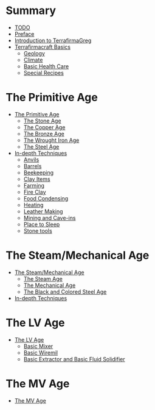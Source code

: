 # Summary
- [TODO](./20250224234940.md)
- [Preface]()
- [Introduction to TerrafirmaGreg](./20250219122135.md)
- [Terrafirmacraft Basics](./tfc-basics/20250219122225.md)
    - [Geology](./tfc-basics/20250306152352.md)
    - [Climate](./tfc-basics/20250306152421.md)
    - [Basic Health Care](./tfc-basics/20250306152451.md)
    - [Special Recipes](./tfc-basics/20250308173354.md)

# The Primitive Age
- [The Primitive Age](./primitive-age/20250225014717.md)
    - [The Stone Age](./primitive-age/20250310171200.md)
    - [The Copper Age](./primitive-age/20250310171303.md)
    - [The Bronze Age](./primitive-age/20250310171342.md)
    - [The Wrought Iron Age](./primitive-age/20250310171355.md)
    - [The Steel Age](./primitive-age/20250310171533.md)
- [In-depth Techniques]()
    - [Anvils](./20250310130131.md)
    - [Barrels](./primitive-age/20250309014151.md)
    - [Beekeeping]()
    - [Clay Items](./primitive-age/20250308175403.md)
    - [Farming]()
    - [Fire Clay](./primitive-age/20250308163610.md)
    - [Food Condensing]()
    - [Heating](./primitive-age/20250309022123.md)
    - [Leather Making]()
    - [Mining and Cave-ins]()
    - [Place to Sleep](./primitive-age/20250307015405.md)
    - [Stone tools](./primitive-age/20250306153529.md)

# The Steam/Mechanical Age
- [The Steam/Mechanical Age]()
    - [The Steam Age]()
    - [The Mechanical Age]()
    - [The Black and Colored Steel Age]()
- [In-depth Techniques]()

# The LV Age
- [The LV Age]()
    - [Basic Mixer]()
    - [Basic Wiremil]()
    - [Basic Extractor and Basic Fluid Solidifier]()

# The MV Age
- [The MV Age]()